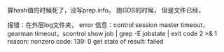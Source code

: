 算hash值的时候死了，没写prep.info。
跑GDS的时候，
但是文件已经，

报错：在外层log文件夹，
	error 信息：control session master timeout，gearman timeout，scontrol show job  | grep -E jobstate | exit code 2 >& 1 
reason: nonzero code: 139: 0
get state of result: failed

